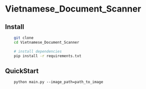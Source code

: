 # Vietnamese_Document_Scanner

## Install
```bash
    git clone
    cd Vietnamese_Document_Scanner
    
    # install dependencies
    pip install -r requirements.txt
```

## QuickStart
```commandline
    python main.py --image_path=path_to_image
```